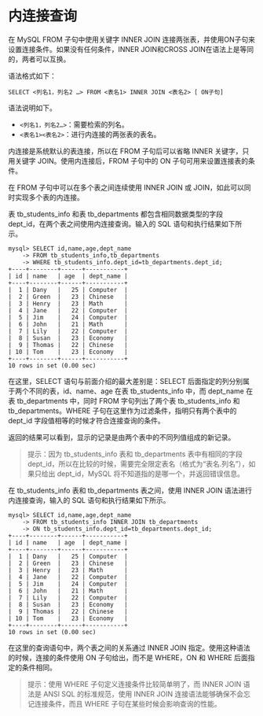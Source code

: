 # 内连接查询

在 MySQL FROM 子句中使用关键字 INNER JOIN 连接两张表，并使用ON子句来设置连接条件。如果没有任何条件，INNER JOIN和CROSS JOIN在语法上是等同的，两者可以互换。

 语法格式如下：

```text
SELECT <列名1，列名2 …> FROM <表名1> INNER JOIN <表名2> [ ON子句]
```

语法说明如下。

*  `<列名1，列名2…>`：需要检索的列名。
*  `<表名1><表名2>`：进行内连接的两张表的表名。

内连接是系统默认的表连接，所以在 FROM 子句后可以省略 INNER 关键字，只用关键字 JOIN。使用内连接后，FROM 子句中的 ON 子句可用来设置连接表的条件。

在 FROM 子句中可以在多个表之间连续使用 INNER JOIN 或 JOIN，如此可以同时实现多个表的内连接。

表 tb\_students\_info 和表 tb\_departments 都包含相同数据类型的字段 dept\_id，在两个表之间使用内连接查询。输入的 SQL 语句和执行结果如下所示。

```text
mysql> SELECT id,name,age,dept_name
    -> FROM tb_students_info,tb_departments
    -> WHERE tb_students_info.dept_id=tb_departments.dept_id;
+----+--------+------+-----------+
| id | name   | age  | dept_name |
+----+--------+------+-----------+
|  1 | Dany   |   25 | Computer  |
|  2 | Green  |   23 | Chinese   |
|  3 | Henry  |   23 | Math      |
|  4 | Jane   |   22 | Computer  |
|  5 | Jim    |   24 | Computer  |
|  6 | John   |   21 | Math      |
|  7 | Lily   |   22 | Computer  |
|  8 | Susan  |   23 | Economy   |
|  9 | Thomas |   22 | Chinese   |
| 10 | Tom    |   23 | Economy   |
+----+--------+------+-----------+
10 rows in set (0.00 sec)
```

在这里，SELECT 语句与前面介绍的最大差别是：SELECT 后面指定的列分别属于两个不同的表，id、name、age 在表 tb\_students\_info 中，而 dept\_name 在表 tb\_departments 中，同时 FROM 字句列出了两个表 tb\_students\_info 和 tb\_departments。WHERE 子句在这里作为过滤条件，指明只有两个表中的 dept\_id 字段值相等的时候才符合连接查询的条件。

 返回的结果可以看到，显示的记录是由两个表中的不同列值组成的新记录。

> 提示：因为 tb\_students\_info 表和 tb\_departments 表中有相同的字段 dept\_id，所以在比较的时候，需要完全限定表名（格式为“表名.列名”），如果只给出 dept\_id，MySQL 将不知道指的是哪一个，并返回错误信息。

在 tb\_students\_info 表和 tb\_departments 表之间，使用 INNER JOIN 语法进行内连接查询，输入的 SQL 语句和执行结果如下所示。

```text
mysql> SELECT id,name,age,dept_name
    -> FROM tb_students_info INNER JOIN tb_departments
    -> ON tb_students_info.dept_id=tb_departments.dept_id;
+----+--------+------+-----------+
| id | name   | age  | dept_name |
+----+--------+------+-----------+
|  1 | Dany   |   25 | Computer  |
|  2 | Green  |   23 | Chinese   |
|  3 | Henry  |   23 | Math      |
|  4 | Jane   |   22 | Computer  |
|  5 | Jim    |   24 | Computer  |
|  6 | John   |   21 | Math      |
|  7 | Lily   |   22 | Computer  |
|  8 | Susan  |   23 | Economy   |
|  9 | Thomas |   22 | Chinese   |
| 10 | Tom    |   23 | Economy   |
+----+--------+------+-----------+
10 rows in set (0.00 sec)
```

在这里的查询语句中，两个表之间的关系通过 INNER JOIN 指定。使用这种语法的时候，连接的条件使用 ON 子句给出，而不是 WHERE，ON 和 WHERE 后面指定的条件相同。

> 提示：使用 WHERE 子句定义连接条件比较简单明了，而 INNER JOIN 语法是 ANSI SQL 的标准规范，使用 INNER JOIN 连接语法能够确保不会忘记连接条件，而且 WHERE 子句在某些时候会影响查询的性能。

